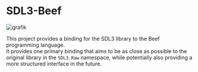 # SDL3-Beef

![grafik](https://github.com/user-attachments/assets/1631c909-4b51-49b8-92d2-e0aa6414bb25)

This project provides a binding for the SDL3 library to the Beef programming language.  
It provides one primary binding that aims to be as close as possible to the original library in the `SDL3.Raw` namespace,
while potentially also providing a more structured interface in the future.
